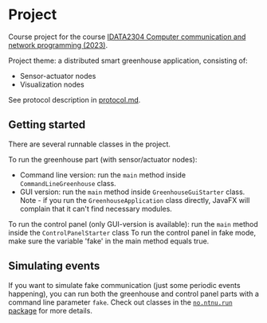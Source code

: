 # Project

Course project for the
course [IDATA2304 Computer communication and network programming (2023)](https://www.ntnu.edu/studies/courses/IDATA2304/2023).

Project theme: a distributed smart greenhouse application, consisting of:

* Sensor-actuator nodes
* Visualization nodes

See protocol description in [protocol.md](protocol.md).

## Getting started

There are several runnable classes in the project.

To run the greenhouse part (with sensor/actuator nodes):

* Command line version: run the `main` method inside `CommandLineGreenhouse` class.
* GUI version: run the `main` method inside `GreenhouseGuiStarter` class. Note - if you run the
  `GreenhouseApplication` class directly, JavaFX will complain that it can't find necessary modules.

To run the control panel (only GUI-version is available): run the `main` method inside the
`ControlPanelStarter` class
To run the control panel in fake mode, make sure the variable 'fake' in the main method equals true.

## Simulating events

If you want to simulate fake communication (just some periodic events happening), you can run
both the greenhouse and control panel parts with a command line parameter `fake`. Check out
classes in the [`no.ntnu.run` package](src/main/java/no/ntnu/run) for more details. 